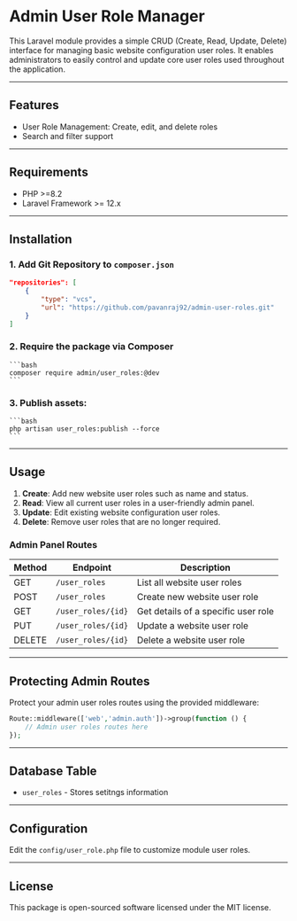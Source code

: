 # Admin User Role Manager

This Laravel module provides a simple CRUD (Create, Read, Update, Delete) interface for managing basic website configuration user roles. It enables administrators to easily control and update core user roles used throughout the application.

---

## Features

- User Role Management: Create, edit, and delete roles
- Search and filter support

---

## Requirements


- PHP >=8.2
- Laravel Framework >= 12.x

---

## Installation

### 1. Add Git Repository to `composer.json`

```json
"repositories": [
    {
        "type": "vcs",
        "url": "https://github.com/pavanraj92/admin-user-roles.git"
    }
]
```

### 2. Require the package via Composer
    ```bash
    composer require admin/user_roles:@dev
    ```

### 3. **Publish assets:**
    ```bash
    php artisan user_roles:publish --force
    ```
---

## Usage

1. **Create**: Add new website user roles such as name and status.
2. **Read**: View all current user roles in a user-friendly admin panel.
3. **Update**: Edit existing website configuration user roles.
4. **Delete**: Remove user roles that are no longer required.

### Admin Panel Routes

| Method | Endpoint              | Description                          |
|--------|-----------------------|--------------------------------------|
| GET    | `/user_roles`         | List all website user roles          |
| POST   | `/user_roles`         | Create new website user role         |
| GET    | `/user_roles/{id}`    | Get details of a specific user role  |
| PUT    | `/user_roles/{id}`    | Update a website user role           |
| DELETE | `/user_roles/{id}`    | Delete a website user role           |

---

## Protecting Admin Routes

Protect your admin user roles routes using the provided middleware:

```php
Route::middleware(['web','admin.auth'])->group(function () {
    // Admin user roles routes here
});
```
---

## Database Table

- `user_roles` - Stores setitngs information
---

## Configuration

Edit the `config/user_role.php` file to customize module user roles.

---

## License

This package is open-sourced software licensed under the MIT license.

 